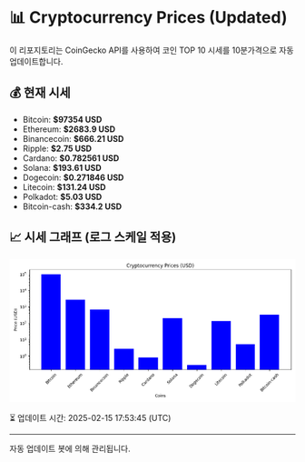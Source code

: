 
# 📊 Cryptocurrency Prices (Updated)

이 리포지토리는 CoinGecko API를 사용하여 코인 TOP 10 시세를 10분가격으로 자동 업데이트합니다.

## 💰 현재 시세
- Bitcoin: **$97354 USD**
- Ethereum: **$2683.9 USD**
- Binancecoin: **$666.21 USD**
- Ripple: **$2.75 USD**
- Cardano: **$0.782561 USD**
- Solana: **$193.61 USD**
- Dogecoin: **$0.271846 USD**
- Litecoin: **$131.24 USD**
- Polkadot: **$5.03 USD**
- Bitcoin-cash: **$334.2 USD**

## 📈 시세 그래프 (로그 스케일 적용)
![Crypto Prices](crypto_prices.png)

⏳ 업데이트 시간: 2025-02-15 17:53:45 (UTC)

---
자동 업데이트 봇에 의해 관리됩니다.
